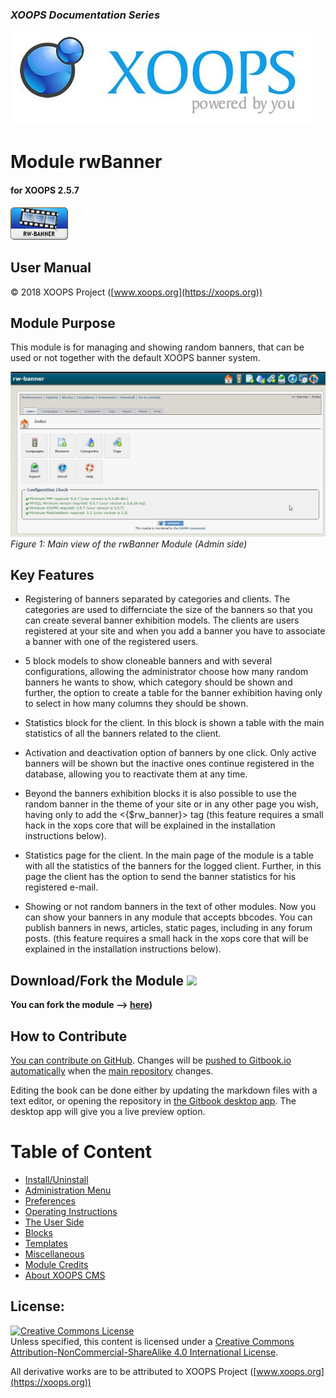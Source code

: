 ### _XOOPS Documentation Series_
![](assets/logoXoops.jpg)

# Module rwBanner
#### for XOOPS 2.5.7
      
![](assets/logoModule.png)
            
## User Manual

© 2018 XOOPS Project ([www.xoops.org](https://xoops.org))    

## Module Purpose 

This module is for managing and showing random banners, that can be used or not together with the default XOOPS banner system.

![](assets/image001.jpg)
*Figure 1: Main view of the rwBanner Module (Admin side)*

## Key Features

- Registering of banners separated by categories and clients. The categories are used to differnciate the size of the banners so that you can create several banner exhibition models. The clients are users registered at your site and when you add a banner you have to associate a banner with one of the registered users.

- 5 block models to show cloneable banners and with several configurations, allowing the administrator choose how many random banners he wants to show, which category should be shown and further, the option to create a table for the banner exhibition having only to select in how many columns they should be shown.

- Statistics block for the client. In this block is shown a table with the main statistics of all the banners related to the client.

- Activation and deactivation option of banners by one click. Only active banners will be shown but the inactive ones continue registered in the database, allowing you to reactivate them at any time.

- Beyond the banners exhibition blocks it is also possible to use the random banner in the theme of your site or in any other page you wish, having only to add the <{$rw_banner}> tag (this feature requires a small hack in the xops core that will be explained in the installation instructions below).

- Statistics page for the client. In the main page of the module is a table with all the statistics of the banners for the logged client. Further, in this page the client has the option to send the banner statistics for his registered e-mail.

- Showing or not random banners in the text of other modules. Now you can show your banners in any module that accepts bbcodes. You can publish banners in news, articles, static pages, including in any forum posts. (this feature requires a small hack in the xops core that will be explained in the installation instructions below).

## Download/Fork the Module ![](https://xoops.org/images/forkit.png) 

**You can fork the module --> [here](https://github.com/XoopsModules25x/rwbanner))** 

## How to Contribute

[You can contribute on GitHub](https://github.com/XoopsDocs/rwbanner-tutorial). Changes will be [pushed to Gitbook.io automatically](https://www.gitbook.com/book/xoops/rwbanner-tutorial/activity) when the [main repository](https://github.com/XoopsDocs/rwbanner-tutorial) changes.

Editing the book can be done either by updating the markdown files with a text editor, or opening the repository in [the Gitbook desktop app](https://github.com/GitbookIO/editor/blob/master/README.md). The desktop app will give you a live preview option.

# Table of Content

* [Install/Uninstall](book/1install.md)
* [Administration Menu](book/2administration.md)
* [Preferences](book/3preferences.md)
* [Operating Instructions](book/4operations.md)
* [The User Side](book/5userside.md)
* [Blocks](book/6blocks.md)
* [Templates](book/7templates.md)
* [Miscellaneous](book/8other.md) 
* [Module Credits](book/9credits.md)
* [About XOOPS CMS](book/10aboutxoops.md)

## License:

<a rel="license" href="http://creativecommons.org/licenses/by-nc-sa/4.0/"><img alt="Creative Commons License" style="border-width:0" src="https://i.creativecommons.org/l/by-nc-sa/4.0/88x31.png" /></a><br />Unless specified, this content is licensed under a <a rel="license" href="http://creativecommons.org/licenses/by-nc-sa/4.0/">Creative Commons Attribution-NonCommercial-ShareAlike 4.0 International License</a>.

All derivative works are to be attributed to XOOPS Project ([www.xoops.org](https://xoops.org))
